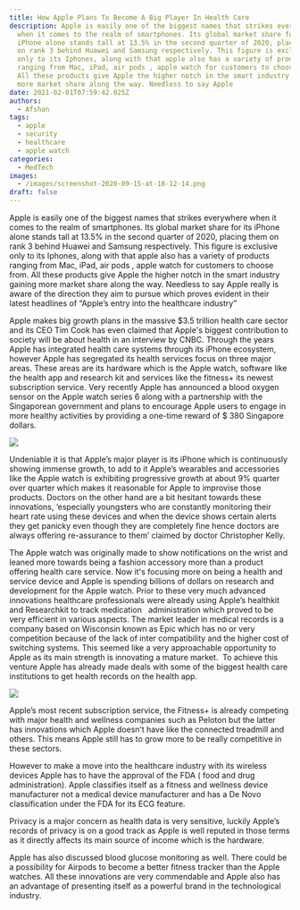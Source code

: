 ```yaml
---
title: How Apple Plans To Become A Big Player In Health Care
description: Apple is easily one of the biggest names that strikes everywhere
  when it comes to the realm of smartphones. Its global market share for its
  iPhone alone stands tall at 13.5% in the second quarter of 2020, placing them
  on rank 3 behind Huawei and Samsung respectively. This figure is exclusive
  only to its Iphones, along with that apple also has a variety of products
  ranging from Mac, iPad, air pods , apple watch for customers to choose from.
  All these products give Apple the higher notch in the smart industry gaining
  more market share along the way. Needless to say Apple
date: 2021-02-01T07:59:42.025Z
authors:
  - Afshan
tags:
  - apple
  - security
  - healthcare
  - apple watch
categories:
  - MedTech
images:
  - /images/screenshot-2020-09-15-at-18-12-14.png
draft: false
---
```

Apple is easily one of the biggest names that strikes everywhere when it comes to the realm of smartphones. Its global market share for its iPhone alone stands tall at 13.5% in the second quarter of 2020, placing them on rank 3 behind Huawei and Samsung respectively. This figure is exclusive only to its Iphones, along with that apple also has a variety of products ranging from Mac, iPad, air pods , apple watch for customers to choose from. All these products give Apple the higher notch in the smart industry gaining more market share along the way. Needless to say Apple really is aware of the direction they aim to pursue which proves evident in their latest headlines of “Apple’s entry into the healthcare industry” 

Apple makes big growth plans in the massive $3.5 trillion health care sector and its CEO Tim Cook has even claimed that Apple's biggest contribution to society will be about health in an interview by CNBC. Through the years Apple has integrated health care systems through its iPhone ecosystem, however Apple has segregated its health services focus on three major areas. These areas are its hardware which is the Apple watch, software like the health app and research kit and services like the fitness+ its newest subscription service. Very recently Apple has announced a blood oxygen sensor on the Apple watch series 6 along with a partnership with the Singaporean government and plans to encourage Apple users to engage in more healthy activities by providing a one-time reward of $ 380 Singapore dollars. 

![](/images/iphone-ehr-app-screensnaps-712_1.jpg)

Undeniable it is that Apple’s major player is its iPhone which is continuously showing immense growth, to add to it Apple’s wearables and accessories like the Apple watch is exhibiting progressive growth at about 9% quarter over quarter which makes it reasonable for Apple to improvise those products. Doctors on the other hand are a bit hesitant towards these innovations, ‘especially youngsters who are constantly monitoring their heart rate using these devices and when the device shows certain alerts they get panicky even though they are completely fine hence doctors are always offering re-assurance to them’ claimed by doctor Christopher Kelly. 

The Apple watch was originally made to show notifications on the wrist and leaned more towards being a fashion accessory more than a product offering health care service. Now it's focusing more on being a health and service device and Apple is spending billions of dollars on research and development for the Apple watch. Prior to these very much advanced innovations healthcare professionals were already using Apple’s healthkit and Researchkit to track medication   administration which proved to be very efficient in various aspects. The market leader in medical records is a company based on Wisconsin known as Epic which has no or very competition because of the lack of inter compatibility and the higher cost of switching systems. This seemed like a very approachable opportunity to Apple as its main strength is innovating a mature market.  To achieve this venture Apple has already made deals with some of the biggest health care institutions to get health records on the health app.

![](/images/1-usc0ctc-fjrfzkululcv0g.png)

Apple’s most recent subscription service, the Fitness+ is already competing with major health and wellness companies such as Peloton but the latter has innovations which Apple doesn’t have like the connected treadmill and others. This means Apple still has to grow more to be really competitive in these sectors. 

However to make a move into the healthcare industry with its wireless devices Apple has to have the approval of the FDA ( food and drug administration). Apple classifies itself as a fitness and wellness device manufacturer not a medical device manufacturer and has a De Novo classification under the FDA for its ECG feature. 

Privacy is a major concern as health data is very sensitive, luckily Apple’s records of privacy is on a good track as Apple is well reputed in those terms as it directly affects its main source of income which is the hardware. 

Apple has also discussed blood glucose monitoring as well. There could be a possibility for Airpods to become a better fitness tracker than the Apple watches. All these innovations are very commendable and Apple also has an advantage of presenting itself as a powerful brand in the technological industry.